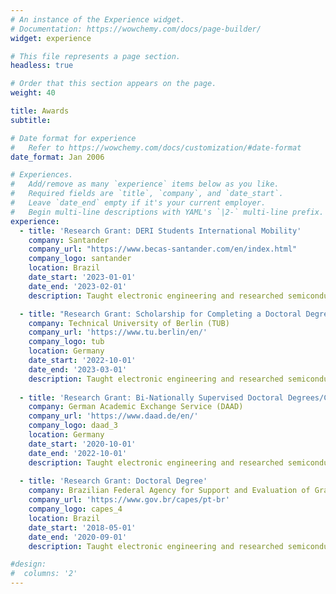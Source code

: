 ```yaml
---
# An instance of the Experience widget.
# Documentation: https://wowchemy.com/docs/page-builder/
widget: experience

# This file represents a page section.
headless: true

# Order that this section appears on the page.
weight: 40

title: Awards
subtitle:

# Date format for experience
#   Refer to https://wowchemy.com/docs/customization/#date-format
date_format: Jan 2006

# Experiences.
#   Add/remove as many `experience` items below as you like.
#   Required fields are `title`, `company`, and `date_start`.
#   Leave `date_end` empty if it's your current employer.
#   Begin multi-line descriptions with YAML's `|2-` multi-line prefix.
experience:
  - title: 'Research Grant: DERI Students International Mobility'
    company: Santander
    company_url: "https://www.becas-santander.com/en/index.html"
    company_logo: santander
    location: Brazil
    date_start: '2023-01-01'
    date_end: '2023-02-01'
    description: Taught electronic engineering and researched semiconductor physics.

  - title: "Research Grant: Scholarship for Completing a Doctoral Degree (PAS)"
    company: Technical University of Berlin (TUB)
    company_url: 'https://www.tu.berlin/en/'
    company_logo: tub
    location: Germany
    date_start: '2022-10-01'
    date_end: '2023-03-01'
    description: Taught electronic engineering and researched semiconductor physics.
    
  - title: 'Research Grant: Bi‑Nationally Supervised Doctoral Degrees/Cotutelle'
    company: German Academic Exchange Service (DAAD)
    company_url: 'https://www.daad.de/en/'
    company_logo: daad_3
    location: Germany
    date_start: '2020-10-01'
    date_end: '2022-10-01'
    description: Taught electronic engineering and researched semiconductor physics.
    
  - title: 'Research Grant: Doctoral Degree'
    company: Brazilian Federal Agency for Support and Evaluation of Graduate Education (CAPES)
    company_url: 'https://www.gov.br/capes/pt-br'
    company_logo: capes_4
    location: Brazil
    date_start: '2018-05-01'
    date_end: '2020-09-01'
    description: Taught electronic engineering and researched semiconductor physics.

#design:
#  columns: '2'
---
```

